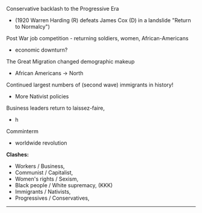 Conservative backlash to the Progressive Era
- (1920 Warren Harding (R) defeats James Cox (D) in a landslide "Return to Normalcy")

Post War job competition - returning soldiers, women, African-Americans
- economic downturn?

The Great Migration changed demographic makeup
- African Americans -> North

Continued largest numbers of (second wave) immigrants in history!
- More Nativist policies

Business leaders return to laissez-faire, 
- h

Comminterm
- worldwide revolution

**Clashes:**
- Workers / Business, 
- Communist / Capitalist, 
- Women's rights / Sexism,
- Black people / White supremacy, (KKK)
- Immigrants / Nativists, 
- Progressives / Conservatives,

---
[^1]: https://docs.google.com/presentation/d/1rQwx1-ooRd_mIl2sY4v0vYY197r65rKsVi9P8gOkydc/edit#slide=id.g32e65a4fdf9_12_5